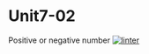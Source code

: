 # Unit7-02
Positive or negative number
[![linter](https://github.com/helena-rocha/Unit7-02/workflows/linter/badge.svg)](https://github.com/marketplace/actions/super-linter)
